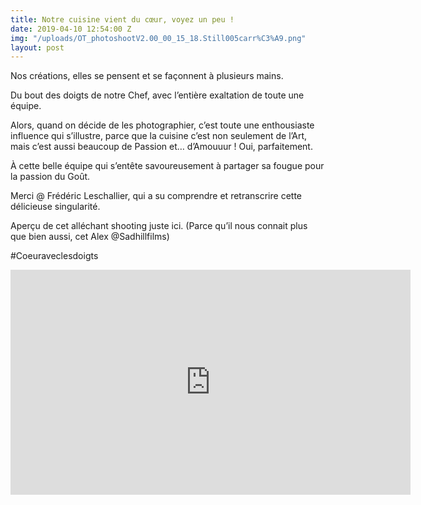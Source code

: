 ```yaml
---
title: Notre cuisine vient du cœur, voyez un peu !
date: 2019-04-10 12:54:00 Z
img: "/uploads/OT_photoshootV2.00_00_15_18.Still005carr%C3%A9.png"
layout: post
---
```


Nos créations, elles se pensent et se façonnent à plusieurs mains.

Du bout des doigts de notre Chef, avec l’entière exaltation de toute une équipe.

Alors, quand on décide de les photographier, c’est toute une enthousiaste influence qui s’illustre, parce que la cuisine c’est non seulement de l’Art, mais c’est aussi beaucoup de Passion et… d’Amouuur ! Oui, parfaitement.

À cette belle équipe qui s’entête savoureusement à partager sa fougue pour la passion du Goût.

Merci @ Frédéric Leschallier, qui a su comprendre et retranscrire cette délicieuse singularité.

Aperçu de cet alléchant shooting juste ici. (Parce qu’il nous connait plus que bien aussi, cet Alex @Sadhillfilms)

\#Coeuraveclesdoigts


<iframe src="https://player.vimeo.com/video/322479038" width="640" height="360" frameborder="0" allow="autoplay; fullscreen" allowfullscreen></iframe>